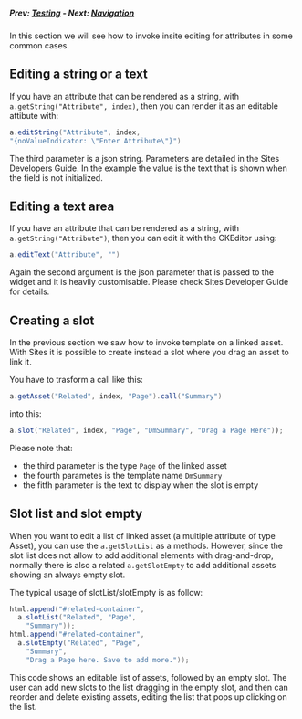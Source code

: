 ##### Prev:  [Testing](Testing.md) - Next:  [Navigation](Navigation.md)

In this section we will see how to invoke insite editing for attributes in some common cases.

## Editing a string or a text

If you have an attribute that can be rendered as a string, with `a.getString("Attribute", index)`, then you can render it as an editable attibute with:

```java
a.editString("Attribute", index, 
"{noValueIndicator: \"Enter Attribute\"}")
```

The third parameter is a json string. Parameters are detailed in the Sites Developers Guide. In the example the value is the text that is shown when the field is not initialized.

## Editing a text area

If you have an attribute that can be rendered as a string, with `a.getString("Attribute")`, then you can edit it with the CKEditor using:

```java
a.editText("Attribute", "")
```

Again the second argument is the json parameter that is passed to the widget and it is heavily customisable. Please check Sites Developer Guide for details.

## Creating a slot

In the previous section we saw how to invoke template on a linked asset. With Sites it is possible to create instead a slot where you drag an asset to link it.

You have to trasform a call like this:


```java
a.getAsset("Related", index, "Page").call("Summary")
```

into this:


```java
a.slot("Related", index, "Page", "DmSummary", "Drag a Page Here"));
```

Please note that:

- the third parameter is the type `Page` of the linked asset
- the fourth parametes is the template name `DmSummary` 
- the fitfh parameter is the text to display when the slot is empty

## Slot list and slot empty

When you want to edit a list of linked asset (a multiple attribute of type Asset), you can use the `a.getSlotList` as a methods. However, since the slot list does not allow to add additional elements with drag-and-drop, normally there is also a related `a.getSlotEmpty` to add additional assets showing an always empty slot. 

The typical usage of slotList/slotEmpty is as follow:

```java
html.append("#related-container",
  a.slotList("Related", "Page", 
    "Summary"));
html.append("#related-container", 
  a.slotEmpty("Related", "Page",
	"Summary", 
	"Drag a Page here. Save to add more."));
```

This code shows an editable list of assets, followed by an empty slot. The user can add new slots to the list dragging in the empty slot, and then can reorder and delete existing assets, editing the list that pops up clicking on the list.

